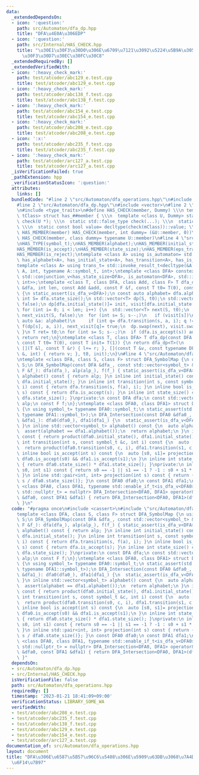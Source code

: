 ```yaml
---
data:
  _extendedDependsOn:
  - icon: ':question:'
    path: src/Automaton/dfa_dp.hpp
    title: "DFA\u4E0A\u306EDP"
  - icon: ':question:'
    path: src/Internal/HAS_CHECK.hpp
    title: "\u30E1\u30F3\u30D0\u306E\u6709\u7121\u3092\u5224\u5B9A\u3059\u308B\u30C6\
      \u30F3\u30D7\u30EC\u30FC\u30C8"
  _extendedRequiredBy: []
  _extendedVerifiedWith:
  - icon: ':heavy_check_mark:'
    path: test/atcoder/abc129_e.test.cpp
    title: test/atcoder/abc129_e.test.cpp
  - icon: ':heavy_check_mark:'
    path: test/atcoder/abc138_f.test.cpp
    title: test/atcoder/abc138_f.test.cpp
  - icon: ':heavy_check_mark:'
    path: test/atcoder/abc154_e.test.cpp
    title: test/atcoder/abc154_e.test.cpp
  - icon: ':heavy_check_mark:'
    path: test/atcoder/abc208_e.test.cpp
    title: test/atcoder/abc208_e.test.cpp
  - icon: ':x:'
    path: test/atcoder/abc235_f.test.cpp
    title: test/atcoder/abc235_f.test.cpp
  - icon: ':heavy_check_mark:'
    path: test/atcoder/arc127_a.test.cpp
    title: test/atcoder/arc127_a.test.cpp
  _isVerificationFailed: true
  _pathExtension: hpp
  _verificationStatusIcon: ':question:'
  attributes:
    links: []
  bundledCode: "#line 2 \"src/Automaton/dfa_operations.hpp\"\n#include <cassert>\n\
    #line 2 \"src/Automaton/dfa_dp.hpp\"\n#include <vector>\n#line 2 \"src/Internal/HAS_CHECK.hpp\"\
    \n#include <type_traits>\n#define HAS_CHECK(member, Dummy) \\\n template <class\
    \ tClass> struct has_##member { \\\n  template <class U, Dummy> static std::true_type\
    \ check(U *); \\\n  static std::false_type check(...); \\\n  static tClass *mClass;\
    \ \\\n  static const bool value= decltype(check(mClass))::value; \\\n };\n#define\
    \ HAS_MEMBER(member) HAS_CHECK(member, int dummy= (&U::member, 0))\n#define HAS_TYPE(member)\
    \ HAS_CHECK(member, class dummy= typename U::member)\n#line 4 \"src/Automaton/dfa_dp.hpp\"\
    \nHAS_TYPE(symbol_t);\nHAS_MEMBER(alphabet);\nHAS_MEMBER(initial_state);\nHAS_MEMBER(transition);\n\
    HAS_MEMBER(is_accept);\nHAS_MEMBER(state_size);\nHAS_MEMBER(eps_transition);\n\
    HAS_MEMBER(is_reject);\ntemplate <class A> using is_automaton= std::conjunction<has_symbol_t<A>,\
    \ has_alphabet<A>, has_initial_state<A>, has_transition<A>, has_is_accept<A>>;\n\
    template <class A> using trans_t= std::invoke_result_t<decltype(&A::transition),\
    \ A, int, typename A::symbol_t, int>;\ntemplate <class DFA> constexpr bool is_dfa_v=\
    \ std::conjunction_v<has_state_size<DFA>, is_automaton<DFA>, std::is_same<trans_t<DFA>,\
    \ int>>;\ntemplate <class T, class DFA, class Add, class F> T dfa_dp(const DFA\
    \ &dfa, int len, const Add &add, const F &f, const T t0= T(0), const T init= T(1))\
    \ {\n static_assert(is_dfa_v<DFA>);\n const auto alphabet= dfa.alphabet();\n const\
    \ int S= dfa.state_size();\n std::vector<T> dp(S, t0);\n std::vector<char> visit(S,\
    \ false);\n dp[dfa.initial_state()]= init, visit[dfa.initial_state()]= true;\n\
    \ for (int i= 0; i < len; i++) {\n  std::vector<T> next(S, t0);\n  std::vector<char>\
    \ next_visit(S, false);\n  for (int s= S; s--;)\n   if (visit[s])\n    for (const\
    \ auto &a: alphabet)\n     if (int q= dfa.transition(s, a, i); q != -1) add(next[q],\
    \ f(dp[s], a, i)), next_visit[q]= true;\n  dp.swap(next), visit.swap(next_visit);\n\
    \ }\n T ret= t0;\n for (int s= S; s--;)\n  if (dfa.is_accept(s)) add(ret, dp[s]);\n\
    \ return ret;\n}\ntemplate <class T, class DFA> T dfa_dp(const DFA &dfa, int len,\
    \ const T t0= T(0), const T init= T(1)) {\n return dfa_dp<T>(\n     dfa, len,\
    \ [](T &l, const T &r) { l+= r; }, [](const T &v, const typename DFA::symbol_t\
    \ &, int) { return v; }, t0, init);\n}\n#line 4 \"src/Automaton/dfa_operations.hpp\"\
    \ntemplate <class DFA, class S, class F> struct DFA_SymbolMap {\n using symbol_t=\
    \ S;\n DFA_SymbolMap(const DFA &dfa_, const std::vector<symbol_t> &alp_, const\
    \ F &f_): dfa(dfa_), alp(alp_), f(f_) { static_assert(is_dfa_v<DFA>); }\n std::vector<symbol_t>\
    \ alphabet() const { return alp; }\n inline int initial_state() const { return\
    \ dfa.initial_state(); }\n inline int transition(int s, const symbol_t &a, int\
    \ i) const { return dfa.transition(s, f(a), i); }\n inline bool is_accept(int\
    \ s) const { return dfa.is_accept(s); }\n inline int state_size() const { return\
    \ dfa.state_size(); }\nprivate:\n const DFA dfa;\n const std::vector<symbol_t>\
    \ alp;\n const F f;\n};\ntemplate <class DFA0, class DFA1> struct DFA_Intersection\
    \ {\n using symbol_t= typename DFA0::symbol_t;\n static_assert(std::is_same_v<symbol_t,\
    \ typename DFA1::symbol_t>);\n DFA_Intersection(const DFA0 &dfa0_, const DFA1\
    \ &dfa1_): dfa0(dfa0_), dfa1(dfa1_) {\n  static_assert(is_dfa_v<DFA0>);\n  static_assert(is_dfa_v<DFA1>);\n\
    \ }\n inline std::vector<symbol_t> alphabet() const {\n  auto alphabet= dfa0.alphabet();\n\
    \  assert(alphabet == dfa1.alphabet());\n  return alphabet;\n }\n inline int initial_state()\
    \ const { return product(dfa0.initial_state(), dfa1.initial_state()); }\n inline\
    \ int transition(int s, const symbol_t &c, int i) const {\n  auto [s0, s1]= projection(s);\n\
    \  return product(dfa0.transition(s0, c, i), dfa1.transition(s1, c, i));\n }\n\
    \ inline bool is_accept(int s) const {\n  auto [s0, s1]= projection(s);\n  return\
    \ dfa0.is_accept(s0) && dfa1.is_accept(s1);\n }\n inline int state_size() const\
    \ { return dfa0.state_size() * dfa1.state_size(); }\nprivate:\n inline int product(int\
    \ s0, int s1) const { return s0 == -1 || s1 == -1 ? -1 : s0 + s1 * dfa0.state_size();\
    \ }\n inline std::pair<int, int> projection(int s) const { return {s % dfa0.state_size(),\
    \ s / dfa0.state_size()}; }\n const DFA0 dfa0;\n const DFA1 dfa1;\n};\ntemplate\
    \ <class DFA0, class DFA1, typename std::enable_if_t<is_dfa_v<DFA0> && is_dfa_v<DFA1>,\
    \ std::nullptr_t> = nullptr> DFA_Intersection<DFA0, DFA1> operator&(const DFA0\
    \ &dfa0, const DFA1 &dfa1) { return DFA_Intersection<DFA0, DFA1>(dfa0, dfa1);\
    \ }\n"
  code: "#pragma once\n#include <cassert>\n#include \"src/Automaton/dfa_dp.hpp\"\n\
    template <class DFA, class S, class F> struct DFA_SymbolMap {\n using symbol_t=\
    \ S;\n DFA_SymbolMap(const DFA &dfa_, const std::vector<symbol_t> &alp_, const\
    \ F &f_): dfa(dfa_), alp(alp_), f(f_) { static_assert(is_dfa_v<DFA>); }\n std::vector<symbol_t>\
    \ alphabet() const { return alp; }\n inline int initial_state() const { return\
    \ dfa.initial_state(); }\n inline int transition(int s, const symbol_t &a, int\
    \ i) const { return dfa.transition(s, f(a), i); }\n inline bool is_accept(int\
    \ s) const { return dfa.is_accept(s); }\n inline int state_size() const { return\
    \ dfa.state_size(); }\nprivate:\n const DFA dfa;\n const std::vector<symbol_t>\
    \ alp;\n const F f;\n};\ntemplate <class DFA0, class DFA1> struct DFA_Intersection\
    \ {\n using symbol_t= typename DFA0::symbol_t;\n static_assert(std::is_same_v<symbol_t,\
    \ typename DFA1::symbol_t>);\n DFA_Intersection(const DFA0 &dfa0_, const DFA1\
    \ &dfa1_): dfa0(dfa0_), dfa1(dfa1_) {\n  static_assert(is_dfa_v<DFA0>);\n  static_assert(is_dfa_v<DFA1>);\n\
    \ }\n inline std::vector<symbol_t> alphabet() const {\n  auto alphabet= dfa0.alphabet();\n\
    \  assert(alphabet == dfa1.alphabet());\n  return alphabet;\n }\n inline int initial_state()\
    \ const { return product(dfa0.initial_state(), dfa1.initial_state()); }\n inline\
    \ int transition(int s, const symbol_t &c, int i) const {\n  auto [s0, s1]= projection(s);\n\
    \  return product(dfa0.transition(s0, c, i), dfa1.transition(s1, c, i));\n }\n\
    \ inline bool is_accept(int s) const {\n  auto [s0, s1]= projection(s);\n  return\
    \ dfa0.is_accept(s0) && dfa1.is_accept(s1);\n }\n inline int state_size() const\
    \ { return dfa0.state_size() * dfa1.state_size(); }\nprivate:\n inline int product(int\
    \ s0, int s1) const { return s0 == -1 || s1 == -1 ? -1 : s0 + s1 * dfa0.state_size();\
    \ }\n inline std::pair<int, int> projection(int s) const { return {s % dfa0.state_size(),\
    \ s / dfa0.state_size()}; }\n const DFA0 dfa0;\n const DFA1 dfa1;\n};\ntemplate\
    \ <class DFA0, class DFA1, typename std::enable_if_t<is_dfa_v<DFA0> && is_dfa_v<DFA1>,\
    \ std::nullptr_t> = nullptr> DFA_Intersection<DFA0, DFA1> operator&(const DFA0\
    \ &dfa0, const DFA1 &dfa1) { return DFA_Intersection<DFA0, DFA1>(dfa0, dfa1);\
    \ }"
  dependsOn:
  - src/Automaton/dfa_dp.hpp
  - src/Internal/HAS_CHECK.hpp
  isVerificationFile: false
  path: src/Automaton/dfa_operations.hpp
  requiredBy: []
  timestamp: '2023-01-21 18:41:09+09:00'
  verificationStatus: LIBRARY_SOME_WA
  verifiedWith:
  - test/atcoder/abc208_e.test.cpp
  - test/atcoder/abc235_f.test.cpp
  - test/atcoder/abc138_f.test.cpp
  - test/atcoder/abc129_e.test.cpp
  - test/atcoder/abc154_e.test.cpp
  - test/atcoder/arc127_a.test.cpp
documentation_of: src/Automaton/dfa_operations.hpp
layout: document
title: "DFA\u306E\u6587\u5B57\u96C6\u5408\u306E\u5909\u63DB\u3068\u7A4D\u96C6\u5408\
  \u6F14\u7B97"
---
```

